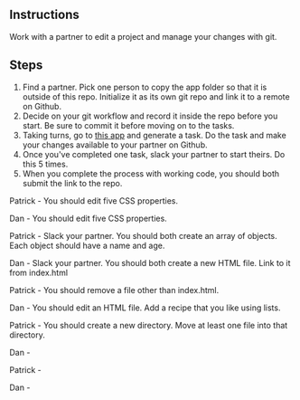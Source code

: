 ## Instructions

Work with a partner to edit a project and manage your changes with git.

## Steps

1. Find a partner. Pick one person to copy the app folder so that it is outside of this repo. Initialize it as its own git repo and link it to a remote on Github.
2. Decide on your git workflow and record it inside the repo before you start. Be sure to commit it before moving on to the tasks.
3. Taking turns, go to [this app](https://random-task-generator.firebaseapp.com) and generate a task. Do the task and make your changes available to your partner on Github.
4. Once you've completed one task, slack your partner to start theirs. Do this 5 times.
5. When you complete the process with working code, you should both submit the link to the repo.

Patrick - You should edit five CSS properties.

Dan - You should edit five CSS properties.

Patrick - Slack your partner. You should both create an array of objects. Each object should have a name and age.

Dan - Slack your partner. You should both create a new HTML file. Link to it from index.html

Patrick - You should remove a file other than index.html.

Dan - You should edit an HTML file. Add a recipe that you like using lists.

Patrick - You should create a new directory. Move at least one file into that directory.

Dan -

Patrick -

Dan -
